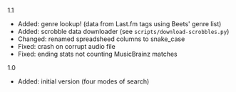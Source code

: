1.1
- Added: genre lookup! (data from Last.fm tags using Beets' genre list)
- Added: scrobble data downloader (see `scripts/download-scrobbles.py`)
- Changed: renamed spreadsheed columns to snake_case
- Fixed: crash on corrupt audio file
- Fixed: ending stats not counting MusicBrainz matches

1.0
- Added: initial version (four modes of search)
